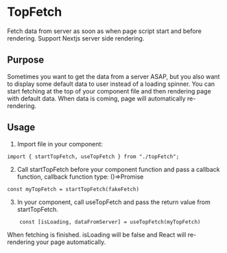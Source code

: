# TopFetch
Fetch  data from server as soon as when page script start and before rendering. Support Nextjs server side rendering.

## Purpose
Sometimes you want to get the data from a server ASAP, but you also want to display some default data to user instead of a loading spinner. You can start fetching at the top of your component file and then rendering page with default data. When data is coming, page will automatically re-rendering.

## Usage
1. Import file in your component:
```
import { startTopFetch, useTopFetch } from "./topFetch";
```

2. Call startTopFetch before your component function and pass a callback function, callback function type: ()=>Promise<any>
```
const myTopFetch = startTopFetch(fakeFetch)
```
3. In your component, call useTopFetch and pass the return value from startTopFetch. 
```
    const [isLoading, dataFromServer] = useTopFetch(myTopFetch)
```
When fetching is finished. isLoading will be false and React will re-rendering your page automatically.
